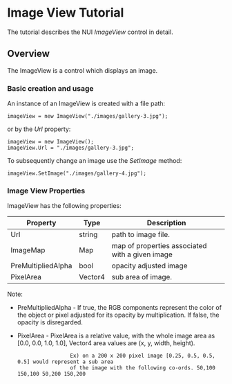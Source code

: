 # Image View Tutorial

The tutorial describes the NUI _ImageView_ control in detail.

## Overview

The ImageView is a control which displays an image.  

### Basic creation and usage

An instance of an ImageView is created with a file path: 

~~~{.cs}
imageView = new ImageView("./images/gallery-3.jpg");
~~~

or by the _Url_ property:

~~~{.cs}
imageView = new ImageView();
imageView.Url = "./images/gallery-3.jpg";
~~~

To subsequently change an image use the _SetImage_ method:

~~~{.cs}
imageView.SetImage("./images/gallery-4.jpg");
~~~
 
### Image View Properties

ImageView has the following properties:

| Property  | Type | Description 
| ------------ | ------------ | ------------ |
| Url | string  | path to image file.
| ImageMap | Map | map of properties associated with a given image
| PreMultipliedAlpha | bool | opacity adjusted image
| PixelArea | Vector4 | sub area of image.

Note:

+ PreMultipliedAlpha - If true, the RGB components represent the color of the object or pixel adjusted for its opacity
                       by multiplication. If false, the opacity is disregarded.

+ PixelArea          - PixelArea is a relative value, with the whole image area as [0.0, 0.0, 1.0, 1.0], Vector4 area
                       values are (x, y, width, height).

                       Ex) on a 200 x 200 pixel image [0.25, 0.5, 0.5, 0.5] would represent a sub area
                       of the image with the following co-ords. 50,100 150,100 50,200 150,200

